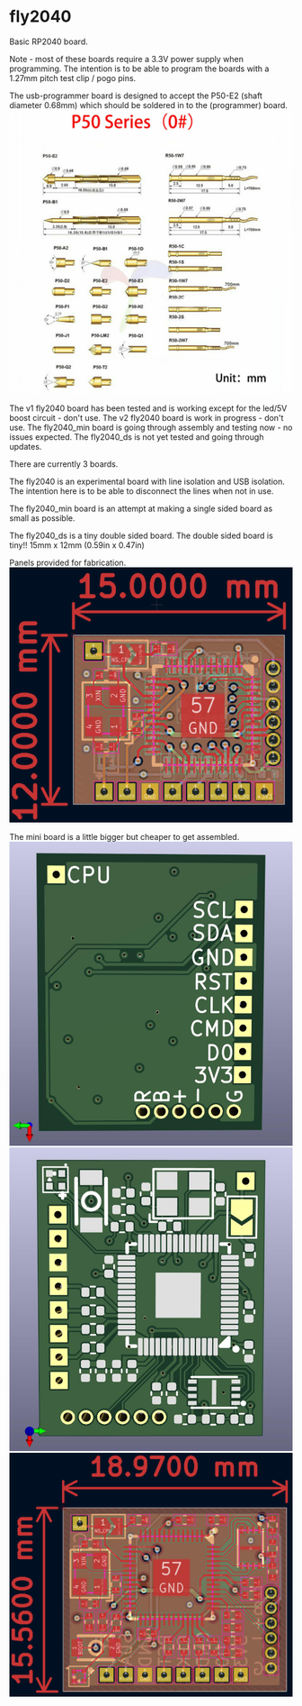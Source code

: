 # fly2040
Basic RP2040 board.

Note - most of these boards require a 3.3V power supply when programming.
The intention is to be able to program the boards with a 1.27mm pitch test clip / pogo pins.

The usb-programmer board is designed to accept the P50-E2 (shaft diameter 0.68mm) which should be soldered in
to the (programmer) board.
![Pogo pins](pcb/usb_programmer/p50_pogo.jpg)

The v1 fly2040 board has been tested and is working except for the led/5V boost circuit - don't use.
The v2 fly2040 board is work in progress - don't use.
The fly2040_min board is going through assembly and testing now - no issues expected.
The fly2040_ds is not yet tested and going through updates.

There are currently 3 boards.

The fly2040 is an experimental board with line isolation and USB isolation.
The intention here is to be able to disconnect the lines when not in use.

The fly2040_min board is an attempt at making a single sided board as small
as possible.

The fly2040_ds is a tiny double sided board. The double sided board is tiny!! 
15mm x 12mm (0.59in x 0.47in)

Panels provided for fabrication.
![Double sided PCB](pcb/fly2040_ds/fly2040_ds_pcb.jpg)

The mini board is a little bigger but cheaper to get assembled.
![Mini board 3D Back](pcb/fly2040_min/fly2040_min_back.jpg)
![Mini board 3D Front](pcb/fly2040_min/fly2040_min_front.jpg)
![Mini board PCB](pcb/fly2040_min/fly2040_min_pcb.jpg)
